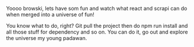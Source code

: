 Yoooo browski, lets have som fun and watch what react and scrapi can do when merged into a universe of fun!

You know what to do, right?
Git pull the project then do npm run install and all those stuff for dependency and so on.
You can do it, go out and explore the universe my young padawan.
